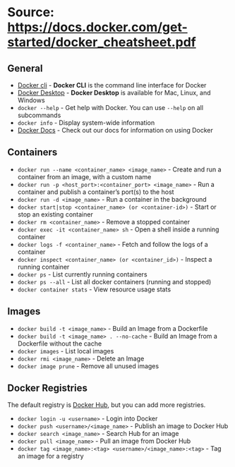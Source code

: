 # Source: <https://docs.docker.com/get-started/docker_cheatsheet.pdf>

## General

- [Docker cli](https://docs.docker.com/engine/reference/commandline/cli/) - **Docker CLI** is the
  command line interface for Docker
- [Docker Desktop](https://docs.docker.com/desktop) - **Docker Desktop** is available for Mac,
  Linux, and Windows
- `docker --help` - Get help with Docker. You can use `--help` on all subcommands
- `docker info` - Display system-wide information
- [Docker Docs](https://docs.docker.com) - Check out our docs for information on using Docker

## Containers

- `docker run --name <container_name> <image_name>` - Create and run a container from an image,
  with a custom name
- `docker run -p <host_port>:<container_port> <image_name>` - Run a container and publish a
  container’s port(s) to the host
- `docker run -d <image_name>` - Run a container in the background
- `docker start|stop <container_name> (or <container-id>)` - Start or stop an existing container
- `docker rm <container_name>` - Remove a stopped container
- `docker exec -it <container_name> sh` - Open a shell inside a running container
- `docker logs -f <container_name>` - Fetch and follow the logs of a container
- `docker inspect <container_name> (or <container_id>)` - Inspect a running container
- `docker ps` - List currently running containers
- `docker ps --all` - List all docker containers (running and stopped)
- `docker container stats` - View resource usage stats

## Images

- `docker build -t <image_name>` - Build an Image from a Dockerfile
- `docker build -t <image_name> . --no-cache` - Build an Image from a Dockerfile without the cache
- `docker images` - List local images
- `docker rmi <image_name>` - Delete an Image
- `docker image prune` - Remove all unused images

## Docker Registries

The default registry is [Docker Hub](https://hub.docker.com), but you can add more registries.

- `docker login -u <username>` - Login into Docker
- `docker push <username>/<image_name>` - Publish an image to Docker Hub
- `docker search <image_name>` - Search Hub for an image
- `docker pull <image_name>` - Pull an image from Docker Hub
- `docker tag <image_name>:<tag> <username>/<image_name>:<tag>` - Tag an image for a registry
